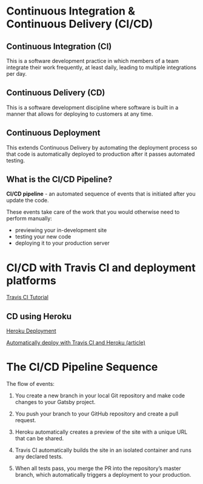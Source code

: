 # Continuous Integration & Continuous Delivery (CI/CD)

## Continuous Integration (CI)

This is a software development practice in which members of a team integrate their work frequently, at least daily, leading to multiple integrations per day.

## Continuous Delivery (CD)

This is a software development discipline where software is built in a manner that allows for deploying to customers at any time.

##  Continuous Deployment

This extends Continuous Delivery by automating the deployment process so that code is automatically deployed to production after it passes automated testing.

## What is the CI/CD Pipeline?

**CI/CD pipeline** - an automated sequence of events that is initiated after you update the code.

These events take care of the work that you would otherwise need to perform manually:
- previewing your in-development site
- testing your new code
- deploying it to your production server

# CI/CD with Travis CI and deployment platforms

[Travis CI Tutorial](https://docs.travis-ci.com/user/tutorial/)

## CD using Heroku

[Heroku Deployment](https://docs.travis-ci.com/user/deployment/heroku/)

[Automatically deploy with Travis CI and Heroku (article)](https://medium.com/@felipeluizsoares/automatically-deploy-with-travis-ci-and-heroku-ddba1361647f)

# The CI/CD Pipeline Sequence

The flow of events:

1. You create a new branch in your local Git repository and make code changes to your Gatsby project.

2. You push your branch to your GitHub repository and create a pull request.

3. Heroku automatically creates a preview of the site with a unique URL that can be shared.

4. Travis CI automatically builds the site in an isolated container and runs any declared tests.

5. When all tests pass, you merge the PR into the repository’s master branch, which automatically triggers a deployment to your production.
